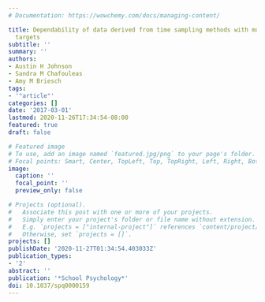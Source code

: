 ```yaml
---
# Documentation: https://wowchemy.com/docs/managing-content/

title: Dependability of data derived from time sampling methods with multiple observation
  targets
subtitle: ''
summary: ''
authors:
- Austin H Johnson
- Sandra M Chafouleas
- Amy M Briesch
tags:
- '"article"'
categories: []
date: '2017-03-01'
lastmod: 2020-11-26T17:34:54-08:00
featured: true
draft: false

# Featured image
# To use, add an image named `featured.jpg/png` to your page's folder.
# Focal points: Smart, Center, TopLeft, Top, TopRight, Left, Right, BottomLeft, Bottom, BottomRight.
image:
  caption: ''
  focal_point: ''
  preview_only: false

# Projects (optional).
#   Associate this post with one or more of your projects.
#   Simply enter your project's folder or file name without extension.
#   E.g. `projects = ["internal-project"]` references `content/project/deep-learning/index.md`.
#   Otherwise, set `projects = []`.
projects: []
publishDate: '2020-11-27T01:34:54.403033Z'
publication_types:
- '2'
abstract: ''
publication: '*School Psychology*'
doi: 10.1037/spq0000159
---
```

